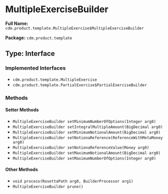 # MultipleExerciseBuilder

**Full Name:** `cdm.product.template.MultipleExercise$MultipleExerciseBuilder`

**Package:** `cdm.product.template`

## Type: Interface

### Implemented Interfaces

- `cdm.product.template.MultipleExercise`
- `cdm.product.template.PartialExercise$PartialExerciseBuilder`

### Methods

#### Setter Methods

- `MultipleExerciseBuilder setMinimumNumberOfOptions(Integer arg0)`
- `MultipleExerciseBuilder setIntegralMultipleAmount(BigDecimal arg0)`
- `MultipleExerciseBuilder setMinimumNotionalAmount(BigDecimal arg0)`
- `MultipleExerciseBuilder setNotionaReference(ReferenceWithMetaMoney arg0)`
- `MultipleExerciseBuilder setNotionaReferenceValue(Money arg0)`
- `MultipleExerciseBuilder setMaximumNotionalAmount(BigDecimal arg0)`
- `MultipleExerciseBuilder setMaximumNumberOfOptions(Integer arg0)`

#### Other Methods

- `void process(RosettaPath arg0, BuilderProcessor arg1)`
- `MultipleExerciseBuilder prune()`

